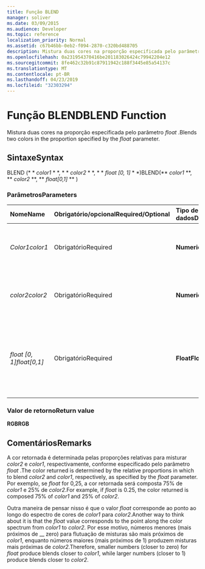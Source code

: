 ```yaml
---
title: Função BLEND
manager: soliver
ms.date: 03/09/2015
ms.audience: Developer
ms.topic: reference
localization_priority: Normal
ms.assetid: c67b46bb-0eb2-f094-2870-c320bd488705
description: Mistura duas cores na proporção especificada pelo parâmetro float.
ms.openlocfilehash: 0a231954370416be201183026424c79942204e12
ms.sourcegitcommit: 8fe462c32b91c87911942c188f3445e85a54137c
ms.translationtype: MT
ms.contentlocale: pt-BR
ms.lasthandoff: 04/23/2019
ms.locfileid: "32303294"
---
```

# <a name="blend-function"></a><span data-ttu-id="0b541-103">Função BLEND</span><span class="sxs-lookup"><span data-stu-id="0b541-103">BLEND Function</span></span>

<span data-ttu-id="0b541-104">Mistura duas cores na proporção especificada pelo parâmetro _float_ .</span><span class="sxs-lookup"><span data-stu-id="0b541-104">Blends two colors in the proportion specified by the  _float_ parameter.</span></span> 
  
## <a name="syntax"></a><span data-ttu-id="0b541-105">Sintaxe</span><span class="sxs-lookup"><span data-stu-id="0b541-105">Syntax</span></span>

<span data-ttu-id="0b541-106">BLEND (\* \* *color1* \* \*, \* \* *color2* \* \*, \* \* *float [0, 1]* \* \*)</span><span class="sxs-lookup"><span data-stu-id="0b541-106">BLEND(\*\* *color1* \*\*, \*\* *color2* \*\*, \*\* *float[0,1]* \*\* )</span></span> 
  
### <a name="parameters"></a><span data-ttu-id="0b541-107">Parâmetros</span><span class="sxs-lookup"><span data-stu-id="0b541-107">Parameters</span></span>

|<span data-ttu-id="0b541-108">**Nome**</span><span class="sxs-lookup"><span data-stu-id="0b541-108">**Name**</span></span>|<span data-ttu-id="0b541-109">**Obrigatório/opcional**</span><span class="sxs-lookup"><span data-stu-id="0b541-109">**Required/Optional**</span></span>|<span data-ttu-id="0b541-110">**Tipo de dados**</span><span class="sxs-lookup"><span data-stu-id="0b541-110">**Data Type**</span></span>|<span data-ttu-id="0b541-111">**Descrição**</span><span class="sxs-lookup"><span data-stu-id="0b541-111">**Description**</span></span>|
|:-----|:-----|:-----|:-----|
| <span data-ttu-id="0b541-112">_Color1_</span><span class="sxs-lookup"><span data-stu-id="0b541-112">_color1_</span></span> <br/> |<span data-ttu-id="0b541-113">Obrigatório</span><span class="sxs-lookup"><span data-stu-id="0b541-113">Required</span></span>  <br/> |<span data-ttu-id="0b541-114">**Numeric**</span><span class="sxs-lookup"><span data-stu-id="0b541-114">**Numeric**</span></span> <br/> |<span data-ttu-id="0b541-115">O índice de cores do Visio ou o valor RGB da primeira cor.</span><span class="sxs-lookup"><span data-stu-id="0b541-115">The Visio color index or RGB value of the first color.</span></span>  <br/> |
| <span data-ttu-id="0b541-116">_color2_</span><span class="sxs-lookup"><span data-stu-id="0b541-116">_color2_</span></span> <br/> |<span data-ttu-id="0b541-117">Obrigatório</span><span class="sxs-lookup"><span data-stu-id="0b541-117">Required</span></span>  <br/> |<span data-ttu-id="0b541-118">**Numeric**</span><span class="sxs-lookup"><span data-stu-id="0b541-118">**Numeric**</span></span> <br/> |<span data-ttu-id="0b541-119">O índice de cores do Visio ou o valor RGB da segunda cor.</span><span class="sxs-lookup"><span data-stu-id="0b541-119">The Visio color index or RGB value of the second color.</span></span>  <br/> |
| <span data-ttu-id="0b541-120">_float [0, 1]_</span><span class="sxs-lookup"><span data-stu-id="0b541-120">_float[0,1]_</span></span> <br/> |<span data-ttu-id="0b541-121">Obrigatório</span><span class="sxs-lookup"><span data-stu-id="0b541-121">Required</span></span>  <br/> |<span data-ttu-id="0b541-122">**Float**</span><span class="sxs-lookup"><span data-stu-id="0b541-122">**Float**</span></span> <br/> |<span data-ttu-id="0b541-123">A proporção na qual misturar _color2_ e _color1_, respectivamente.</span><span class="sxs-lookup"><span data-stu-id="0b541-123">The proportion in which to blend  _color2_ and  _color1_, respectively.</span></span> <span data-ttu-id="0b541-124">Um número real de 0 a 1.</span><span class="sxs-lookup"><span data-stu-id="0b541-124">A real number from 0 to 1 inclusive.</span></span>  <br/> |
   
### <a name="return-value"></a><span data-ttu-id="0b541-125">Valor de retorno</span><span class="sxs-lookup"><span data-stu-id="0b541-125">Return value</span></span>

 <span data-ttu-id="0b541-126">**RGB**</span><span class="sxs-lookup"><span data-stu-id="0b541-126">**RGB**</span></span>
  
## <a name="remarks"></a><span data-ttu-id="0b541-127">Comentários</span><span class="sxs-lookup"><span data-stu-id="0b541-127">Remarks</span></span>

<span data-ttu-id="0b541-128">A cor retornada é determinada pelas proporções relativas para misturar _color2_ e _color1_, respectivamente, conforme especificado pelo parâmetro _float_ .</span><span class="sxs-lookup"><span data-stu-id="0b541-128">The color returned is determined by the relative proportions in which to blend  _color2_ and  _color1_, respectively, as specified by the  _float_ parameter.</span></span> <span data-ttu-id="0b541-129">Por exemplo, se _float_ for 0,25, a cor retornada será composta 75% de _color1_ e 25% de _color2_.</span><span class="sxs-lookup"><span data-stu-id="0b541-129">For example, if  _float_ is 0.25, the color returned is composed 75% of  _color1_ and 25% of  _color2_.</span></span> 
  
<span data-ttu-id="0b541-130">Outra maneira de pensar nisso é que o valor _float_ corresponde ao ponto ao longo do espectro de cores de _color1_ para _color2_.</span><span class="sxs-lookup"><span data-stu-id="0b541-130">Another way to think about it is that the  _float_ value corresponds to the point along the color spectrum from  _color1_ to  _color2_.</span></span> <span data-ttu-id="0b541-131">Por esse motivo, números menores (mais próximos de __ zero) para flutuação de misturas são mais próximos de _color1_, enquanto números maiores (mais próximos de 1) produzem misturas mais próximas de _color2_.</span><span class="sxs-lookup"><span data-stu-id="0b541-131">Therefore, smaller numbers (closer to zero) for  _float_ produce blends closer to  _color1_, while larger numbers (closer to 1) produce blends closer to  _color2_.</span></span>
  

